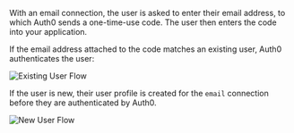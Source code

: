 With an email connection, the user is asked to enter their email address, to which Auth0 sends a one-time-use code. The user then enters the code into your application.

If the email address attached to the code matches an existing user, Auth0 authenticates the user:

![Existing User Flow](/media/articles/connections/passwordless/passwordless-authenticated-flow.png)

If the user is new, their user profile is created for the `email` connection before they are authenticated by Auth0.

![New User Flow](/media/articles/connections/passwordless/passwordless-create-user-flow.png)

